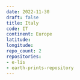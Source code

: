 ```yaml
---
date: 2022-11-30
draft: false
title: Italy
code: IT
continent: Europe
latitude:
longitude:
repo_count: 2
repositories:
- e-lis
- earth-prints-repository
---
```



